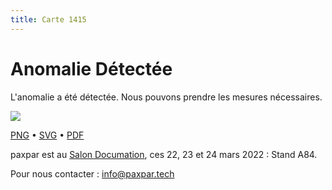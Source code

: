 ```yaml
---
title: Carte 1415
---
```


# Anomalie Détectée

L'anomalie a été détectée. Nous pouvons prendre les mesures nécessaires.


![](https://media.paxpar.tech/ludi/card_1415_recto.png)

[PNG](https://media.paxpar.tech/ludi/card_1415_recto.png) • [SVG](https://media.paxpar.tech/ludi/card_1415_recto.svg) • [PDF](https://media.paxpar.tech/ludi/card_1415_recto.pdf)

paxpar est au [Salon Documation](https://www.documation.fr/info_societe/527/paxpartech.html), ces 22, 23 et 24 mars 2022 : Stand A84.

Pour nous contacter : info@paxpar.tech


